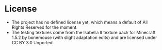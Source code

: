 # License

* The project has no defined license yet, which means a default of All Rights Reserved for the moment.
* The testing textures come from the Isabella II texture pack for Minecraft 1.5.2 by bonemouse (with slight adaptation edits) and are licensed under CC BY 3.0 Unported.

